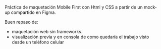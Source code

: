 Práctica de maquetación Mobile First con Html y CSS a partir de un mock-up compartido en Figma.

Buen repaso de: 
-  maquetación web sin frameworks.
-  visualización previa y en consola de como quedaría el trabajo visto desde un teléfono celular

